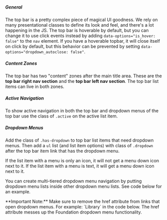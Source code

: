 ##### General
The top bar is a pretty complex piece of magical UI goodness. We rely on many presentational classes to define its look and feel, and there's a lot happening in the JS. The top bar is hoverable by default, but you can change it to use click events instead by adding `data-options="is_hover: false"` to the `nav` element. If you have a hoverable topbar, it will close itself on click by default, but this behavior can be prevented by setting `data-options="dropdown_autoclose: false"`.

##### Content Zones
The top bar has two "content" zones after the main title area. These are the **top bar right nav section** and the **top bar left nav section**. The top bar list items can live in both zones.

##### Active Navigation
To show active navigation in both the top bar and dropdown menus of the top bar use the class of `.active` on the active list item.

##### Dropdown Menus
Add the class of `.has-dropdown` to top bar list items that need dropdown menus. Then add a `ul` list (and list item options) with class of `.dropdown` after the top bar item link that has the dropdown menu.

If the list item with a menu is only an icon, it will not get a menu down icon next to it. If the list item with a menu is text, it will get a menu down icon next to it.

You can create multi-tiered dropdown menu navigation by putting dropdown menu lists inside other dropdown menu lists. See code below for an example.

<div class="evo-site-annotations">
<p>**Important Note:** Make sure to remove the href attribute from links that open dropdown menus. For example: `<a>Library</a>` in the code below. The href attribute messes up the Foundation dropdown menu functionality.</p>
</div>